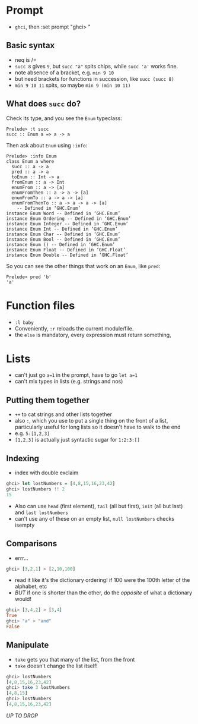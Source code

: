 
# Prompt

* `ghci`, then :set prompt "ghci> "

## Basic syntax

* neq is /=
* `succ 8` gives `9`, but `succ "a"` spits chips, while `succ 'a'` works fine.
* note absence of a bracket, e.g. `min 9 10`
 * but need brackets for functions in succession, like `succ (succ 8)`
 * `min 9 10 11` spits, so maybe `min 9 (min 10 11)`

## What does `succ` do?

Check its type, and you see the `Enum` typeclass:

    Prelude> :t succ
    succ :: Enum a => a -> a

Then ask about `Enum` using `:info`:

    Prelude> :info Enum
    class Enum a where
      succ :: a -> a
      pred :: a -> a
      toEnum :: Int -> a
      fromEnum :: a -> Int
      enumFrom :: a -> [a]
      enumFromThen :: a -> a -> [a]
      enumFromTo :: a -> a -> [a]
      enumFromThenTo :: a -> a -> a -> [a]
  	    -- Defined in ‘GHC.Enum’
    instance Enum Word -- Defined in ‘GHC.Enum’
    instance Enum Ordering -- Defined in ‘GHC.Enum’
    instance Enum Integer -- Defined in ‘GHC.Enum’
    instance Enum Int -- Defined in ‘GHC.Enum’
    instance Enum Char -- Defined in ‘GHC.Enum’
    instance Enum Bool -- Defined in ‘GHC.Enum’
    instance Enum () -- Defined in ‘GHC.Enum’
    instance Enum Float -- Defined in ‘GHC.Float’
    instance Enum Double -- Defined in ‘GHC.Float’

So you can see the other things that work on an `Enum`, like `pred`:

    Prelude> pred 'b'
    'a'

# Function files

* `:l baby`
* Conveniently, `:r` reloads the current module/file.
* the `else` is mandatory, every expression must return something, 

# Lists

* can't just go `a=1` in the prompt, have to go `let a=1`
* can't mix types in lists (e.g. strings and nos)

## Putting them together

* `++` to cat strings and other lists together
* also `:`, which you use to put a single thing on the front of a list, particularly useful for long lists so it doesn't have to walk to the end
 * e.g. `5:[1,2,3]`
 * `[1,2,3]` is actually just syntactic sugar for `1:2:3:[]`

## Indexing

* index with double exclaim
```haskell
ghci> let lostNumbers = [4,8,15,16,23,42]  
ghci> lostNumbers !! 2
15
```
* Also can use `head` (first element), `tail` (all but first), `init` (all but last) and `last lostNumbers`
 * can't use any of these on an empty list, `null lostNumbers` checks isempty

## Comparisons

* errr...
```haskell
ghci> [3,2,1] > [2,10,100]
```
 * read it like it's the dictionary ordering! if 100 were the 100th letter of the alphabet, etc
* *BUT* if one is shorter than the other, do the *opposite* of what a dictionary would!
```haskell
ghci> [3,4,2] > [3,4]
True
ghci> "a" > "and"
False
```

## Manipulate

* `take` gets you that many of the list, from the front
 * `take` doesn't change the list itself!
```haskell
ghci> lostNumbers
[4,8,15,16,23,42]
ghci> take 3 lostNumbers
[4,8,15]
ghci> lostNumbers
[4,8,15,16,23,42]
```


*UP TO DROP*
